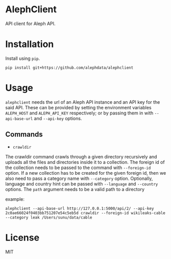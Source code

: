 AlephClient
===========

API client for Aleph API.


Installation
============
Install using `pip`.

```
pip install git+https://github.com/alephdata/alephclient
```

Usage
=====

`alephclient` needs the url of an Aleph API instance and an API key for the said
API. These can be provided by setting the environment variables `ALEPH_HOST` and
`ALEPH_API_KEY` respectively; or by passing them in with `--api-base-url` and
`--api-key` options.

Commands
--------
- `crawldir`

The crawldir command crawls through a given directory recursively and uploads
all the files and directories inside it to a collection. The foreign id of the
collection needs to be passed to the command with `--foreign-id` option. If a
new collection has to be created for the given foreign id, then we also need to
pass a category name with `--category` option. Optionally, language and country
hint can be passed with `--language` and `--country` options. The `path` argument
needs to be a valid path to a directory

example:
```
alephclient --api-base-url http://127.0.0.1:5000/api/2/ --api-key 2c0ae66024f0403bb751207e54c5eb5d crawldir --foreign-id wikileaks-cable --category leak /Users/sunu/data/cable
```

License
=======
MIT
